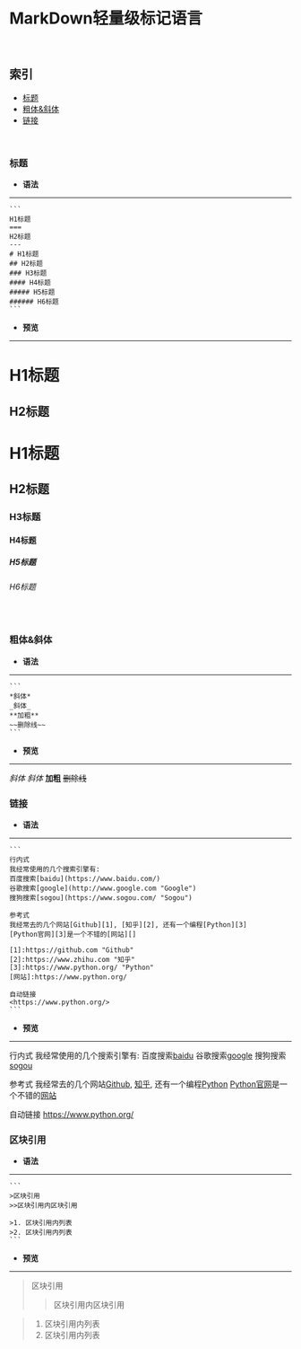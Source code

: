 MarkDown轻量级标记语言
===
</br>


## 索引

- [标题](#标题)
- [粗体&斜体](#粗体&斜体)
- [链接](#链接)
</br>


### 标题

- **语法**
---
    ```
    H1标题
    ===
    H2标题
    ---
    # H1标题
    ## H2标题
    ### H3标题
    #### H4标题
    ##### H5标题
    ###### H6标题
    ```

- **预览**
---
H1标题
===
H2标题
---
# H1标题
## H2标题
### H3标题
#### H4标题
##### H5标题
###### H6标题
</br>


### 粗体&斜体

- **语法**
---
    ```
    *斜体*
    _斜体_
    **加粗**
    ~~删除线~~
    ```

- **预览**
---
*斜体*
_斜体_
**加粗**
~~删除线~~
</br>


### 链接

- **语法**
---
    ```
    行内式
    我经常使用的几个搜索引擎有:
    百度搜索[baidu](https://www.baidu.com/)
    谷歌搜索[google](http://www.google.com "Google")
    搜狗搜索[sogou](https://www.sogou.com/ "Sogou")

    参考式
    我经常去的几个网站[Github][1], [知乎][2], 还有一个编程[Python][3]
    [Python官网][3]是一个不错的[网站][]

    [1]:https://github.com "Github"
    [2]:https://www.zhihu.com "知乎"
    [3]:https://www.python.org/ "Python"
    [网站]:https://www.python.org/

    自动链接
    <https://www.python.org/>
    ```

- **预览**
---
行内式
我经常使用的几个搜索引擎有:
百度搜索[baidu](https://www.baidu.com/)
谷歌搜索[google](http://www.google.com "Google")
搜狗搜索[sogou](https://www.sogou.com/ "Sogou")

参考式
我经常去的几个网站[Github][1], [知乎][2], 还有一个编程[Python][3]
[Python官网][3]是一个不错的[网站][]

[1]:https://github.com "Github"
[2]:https://www.zhihu.com "知乎"
[3]:https://www.python.org/ "Python"
[网站]:https://www.python.org/

自动链接
<https://www.python.org/>


### 区块引用

- **语法**
---
    ```
    >区块引用
    >>区块引用内区块引用

    >1. 区块引用内列表
    >2. 区块引用内列表
    ```

- **预览**
---
>区块引用
>>区块引用内区块引用

>1. 区块引用内列表
>2. 区块引用内列表
